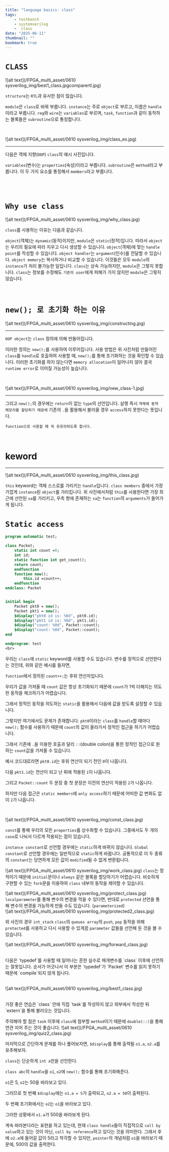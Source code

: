 ```yaml
---
title: "language basics: class"
tags:
    - testbench
    - systemverilog
    -  class
date: "2025-06-11"
thumbnail: ""
bookmark: true
---
```



# `CLASS`

![alt text](/FPGA_multi_asset/0610 sysverilog_img/best1_class.jpgcomparertl.jpg)

`structure`는 `RTL`과 유사한 점이 많습니다.

 `module`은 `class`로 바꿔 부릅니다.
 `instance`는 주로 `object`로 부르고, 이름은 `handle`이라고 부릅니다.
 `reg`와 `wire`는 `variables`로 부르며, `task`, `function`과 같이 동작하는 블록들은 `subroutine`으로 통칭합니다.

<br>

![alt text](/FPGA_multi_asset/0610 sysverilog_img/class_ex.jpg)

---

다음은 객체 지향(`OOP`) `class`의 예시 사진입니다.

 `variables`(변수)는 `properties`(속성)이라고 부릅니다.
 `subroutine`은 `method`라고 부릅니다.
 이 두 가지 요소를 통칭해서 `members`라고 부릅니다.

<br>
<br>

# `Why use class`

![alt text](/FPGA_multi_asset/0610 sysverilog_img/why_class.jpg)

`class`를 사용하는 이유는 다음과 같습니다.

 `object`(객체)는 `dynamic`(동적)이지만, `module`은 `static`(정적)입니다. 따라서 `object`는 우리의 필요에 따라 지우고 다시 생성할 수 있습니다.
 `object`(객체)에 맞는 `handle point`를 작성할 수 있습니다.
 `object handler`는 `argument`(인수)를 전달할 수 있습니다.
 `object memory`는 복사하거나 비교할 수 있습니다.
 이것들은 모두 `module`의 `instance`가 처리 불가능한 일입니다.
 `class`는 상속 가능하지만, `module`은 그렇지 못합니다.
 `class`는 정보를 수정해도 `기존의 user`에게 피해가 가지 않지만 `module`은 그렇지 않습니다.

<br>

# `new(); 로 초기화 하는 이유`

![alt text](/FPGA_multi_asset/0610 sysverilog_img/constructing.jpg)

---

`OOP object`는 `class` 정의에 의해 만들어집니다.

 이러한 정의는 `new();`를 사용하여 이루어집니다.
 사용 방법은 위 사진처럼 만들어진 `class`를 `handle`로 호출하여 사용할 때, `new();`를 통해 초기화하는 것을 확인할 수 있습니다.
 이러한 초기화를 하지 않는다면 `memory allocation`이 일어나지 않아 결국 `runtime error`로 이어질 가능성이 높습니다.

<br>


![alt text](/FPGA_multi_asset/0610 sysverilog_img/new_class-1.jpg)

---

그리고 `new();`의 경우에는 `return`이 없는 `type`의 선언입니다. 실행 즉시 `객체에 동적 메모리를 할당하기 때문에` 기존의 `.`을 활용해서 불러올 경우 `access`하지 못한다는 뜻입니다.

`function으로 사용할 때 꼭 유유의하도록 합시다.`

<br >

#  keword
---
![alt text](/FPGA_multi_asset/0610 sysverilog_img/this_class.jpg)

 `this` keyword는 객체 스스로를 가리키는 `handle`입니다.
 `class members` 중에서 가장 가깝게 `instance`된 `object`를 가리킵니다.
 위 사진에서처럼 `this`를 사용한다면 가장 최근에 선언된 `sa`를 가리키고, 우측 항에 존재하는 `sa`는 `function`의 `arguments`가 들어가게 됩니다.

# `Static access`

```systemverilog
program automatic test;

class Packet;
    static int count =0;
    int id;
    static function int get_count();
    return count;
    endfunction
    function new();
        this.id =count++;
    endfunction
endclass: Packet


initial begin
    Packet pkt0 = new();
    Packet pkt1 = new();
    $display("pkt0 id is: %0d", pkt0.id);
    $display("pkt1 id is: %0d", pkt1.id);
    $display("count: %0d", Packet::count);
    $display("count: %0d", Packet::count);
end

endprogram: test
<br>
```
우리는 `class`에 `static` keyword를 사용할 수도 있습니다. 변수를 정적으로 선언한다는 것인데, 위와 같은 예시를 들자면,

 `function`에서 정의된 `count++;`는 후위 연산자입니다.

 우리가 값을 가져올 때 `count` 값은 항상 초기화되기 때문에 `count`가 1씩 더해지는 의도한 동작을 체크하기가 어렵습니다.

 그래서 정적인 동작을 의도하는 `static`을 활용해서 다음에 값을 받도록 설정할 수 있습니다.

 그렇지만 여기에서도 문제가 존재합니다. `pkt0`이라는 `class`를 `handle`할 때마다 `new();` 함수를 사용하기 때문에 `count`의 값이 올라가서 정적인 접근을 하기가 어렵습니다.

 그래서 기존에 `.`을 이용한 호출과 달리 `::`(double colon)을 통한 정적인 접근으로 원하는 `count`값을 가져올 수 있습니다.

 예시 코드대로라면 `pkt0.id`는 후위 연산이 되기 전인 `0`이 나옵니다.

 다음 `pkt1.id`는 연산이 되고 난 뒤에 적용된 `1`이 나옵니다.

 그리고 `Packet::count` 두 문장 중 첫 문장은 이전의 연산이 적용된 `2`가 나옵니다.

 하지만 다음 접근은 `static members`에 `only access`하기 때문에 어떠한 값 변화도 없이 `2`가 나옵니다.

<br>


![alt text](/FPGA_multi_asset/0610 sysverilog_img/const_class.jpg)

`const`를 통해 우리의 모든 `properties`를 상수화할 수 있습니다. 그중에서도 두 개의 `case`로 나눠서 다르게 적용되는 점이 있습니다.

`instance constant`로 선언할 경우에는 `static`하게 바뀌지 않습니다.
`Global constant`로 선언할 경우에는 일반적으로 `static`하게 바뀝니다.
공통적으로 이 두 종류의 `constant`는 당연하게 모든 값이 `modified`될 수 없게 변환됩니다.

![alt text](/FPGA_multi_asset/0610 sysverilog_img/work_class.jpg)
`class`는 정적이기 때문에 `initial`문이나 `always` 같은 블록을 할당하기가 어렵습니다.
비슷하게 구현할 수 있는 `fork`문을 이용하여 `class` 내부의 동작을 제어할 수 있습니다.

![alt text](/FPGA_multi_asset/0610 sysverilog_img/protect_class.jpg)
`localparameter`를 통해 변수의 변경을 막을 수 있다면, 반대로 `protected` 선언을 통해 변수의 변경을 가능하게 만들 수도 있습니다. (`parameterized`)
<br>
![alt text](/FPGA_multi_asset/0610 sysverilog_img/protected2_class.jpg)
<br>

위 사진의 경우 `int_stack` `class`의 `queues array`의 `push`, `pop` 동작을 위해 `protected`를 사용하고 다시 사용할 수 있게끔 `parameter` 값들을 선언해 둔 것을 볼 수 있습니다.
<br>

![alt text](/FPGA_multi_asset/0610 sysverilog_img/forward_class.jpg)
<br>

<br>
다음은 `typedef`를 사용할 때 일어나는 흔한 실수로 매개변수를 `class` 이후에 선언하는 잘못입니다. 순서가 어긋나서 이 부분은 `typedef`가 `Packet` 변수를 읽지 못하기 때문에 `compile`되지 않게 됩니다.
<br>
<br>

![alt text](/FPGA_multi_asset/0610 sysverilog_img/best1_class.jpg)

<br>
가장 좋은 연습은 `class` 안에 직접 `task`를 작성하지 않고 외부에서 작성한 뒤 `extern`을 통해 불러오는 것입니다.

주의해야 할 점은 `task` 이후에 `class`에 첨부할 `method`이기 때문에 `double(::)`을 통해 연관 지어 주는 것이 좋습니다.
![alt text](/FPGA_multi_asset/0610 sysverilog_img/quiz2_class.jpg)

마지막으로 간단하게 문제를 하나 풀어보자면, `$display`를 통해 출력될 `o1.a`, `o2.a`를 유추해보자.

 `class`는 단순하게 `int a`만을 선언한다.

 `class abc`의 `handle`을 `o1`, `o2`에 `new();` 함수를 통해 초기화해준다.

 `o1`은 5, `o2`는 50을 바라보고 있다.

 그러므로 첫 번째 `$display`에는 `o1.a = 5`가 출력되고, `o2.a = 50`이 출력된다.

 두 번째 초기화에서는 `o2`는 `o1`을 바라보고 있다.

 그러한 상황에서 `o1.a`가 500을 바라보게 된다.

 계속 바라본다라는 표현을 하고 있는데, 현재 `class handle`들이 직접적으로 `call by value`하고 있는 것이 아닌, `call by reference`하고 있다는 것을 의미한다.
그래서 후에 `o2.a`에 들어갈 값이 5라고 착각할 수 있지만, `pointer`의 개념처럼 `o1`을 바라보기 때문에, 500의 값을 출력한다.
